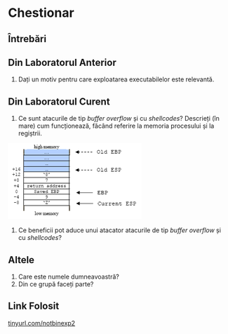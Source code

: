 # Chestionar

## Întrebări

## Din Laboratorul Anterior

1. Dați un motiv pentru care exploatarea executabilelor este relevantă.

## Din Laboratorul Curent

1. Ce sunt atacurile de tip *buffer overflow* și cu *shellcodes*? Descrieți (în mare) cum funcționează, făcând referire la memoria procesului și la regiștrii.

![Stack Frame](../1%20-%20Introducere/Resurse/stack_frame.png)

1. Ce beneficii pot aduce unui atacator atacurile de tip *buffer overflow* și cu *shellcodes*?

## Altele

1. Care este numele dumneavoastră?
2. Din ce grupă faceți parte?

## Link Folosit

[tinyurl.com/notbinexp2](https://tinyurl.com/notbinexp2)